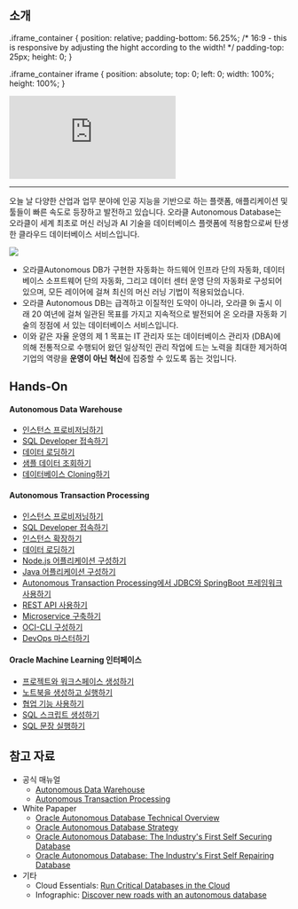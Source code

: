 ## 소개

.iframe_container {
	position: relative;
	padding-bottom: 56.25%; /* 16:9 - this is responsive by adjusting the hight according to the width! */
	padding-top: 25px;
	height: 0;
}

.iframe_container iframe {
	position: absolute;
	top: 0;
	left: 0;
	width: 100%;
	height: 100%;
}

<div class="iframe_container">
  <iframe src="https://www.youtube.com/embed/ZtK4_0ZEfTY" frameborder="0" allowfullscreen="allowfullscreen"> </iframe>
</div>

---

오늘 날 다양한 산업과 업무 분야에 인공 지능을 기반으로 하는 플랫폼, 애플리케이션 및 툴들이 빠른 속도로 등장하고 발전하고 있습니다. 오라클 Autonomous Database는 오라클이 세계 최초로 머신 러닝과 AI 기술을 데이터베이스 플랫폼에 적용함으로써 탄생한 클라우드 데이터베이스 서비스입니다. 

![](https://github.com/oracle19c-cookbook/Autonomous/blob/master/ADB.png)

- 오라클Autonomous DB가 구현한 자동화는 하드웨어 인프라 단의 자동화, 데이터베이스 소프트웨어 단의 자동화, 그리고 데이터 센터 운영 단의 자동화로 구성되어 있으며, 모든 레이어에 걸쳐 최신의 머신 러닝 기법이 적용되었습니다. 
- 오라클 Autonomous DB는 급격하고 이질적인 도약이 아니라, 오라클 9i 출시 이래 20 여년에 걸쳐 일관된 목표를 가지고 지속적으로 발전되어 온 오라클 자동화 기술의 정점에 서 있는 데이터베이스 서비스입니다.
- 이와 같은 자율 운영의 제 1 목표는 IT 관리자 또는 데이터베이스 관리자 (DBA)에 의해 전통적으로 수행되어 왔던 일상적인 관리 작업에 드는 노력을 최대한 제거하여 기업의 역량을 **운영이 아닌 혁신**에 집중할 수 있도록 돕는 것입니다.

## Hands-On

#### Autonomous Data Warehouse 

- [인스턴스 프로비저닝하기](https://docs.oracle.com/en/cloud/paas/autonomous-data-warehouse-cloud/tutorial-getting-started-autonomous-db-adw/index.html)
- [SQL Developer 접속하기](https://www.oracle.com/webfolder/technetwork/tutorials/obe/cloud/adwc/obe_connecting_sql_developer_to_autonomous_data_warehouse_and_creating_tables/connecting_sql_dev_to_adw_and_creating_tables.html)
- [데이터 로딩하기](https://www.oracle.com/webfolder/technetwork/tutorials/obe/cloud/adwc/OBE_Loading%20Your%20Data/loading_your_data.html)
- [샘플 데이터 조회하기](https://www.oracle.com/webfolder/technetwork/tutorials/obe/cloud/adwc/OBE_Running%20a%20Query%20on%20Sample%20Data/running_a_query_on_sample_data.html)
- [데이터베이스 Cloning하기](https://docs.oracle.com/en/cloud/paas/autonomous-data-warehouse-cloud/tutorial-clone-autonomous-db/)

#### Autonomous Transaction Processing 

- [인스턴스 프로비저닝하기](https://oracle.github.io/learning-library/workshops/autonomous-transaction-processing/?page=LabGuide100ProvisionAnATPDatabase.md)
- [SQL Developer 접속하기](https://oracle.github.io/learning-library/workshops/autonomous-transaction-processing/?page=LabGuide200SecureConnectivityAndDataAccess.md)
- [인스턴스 확장하기](https://oracle.github.io/learning-library/workshops/autonomous-transaction-processing/?page=LabGuide300ScaleAnATP.md)
- [데이터 로딩하기](https://oracle.github.io/learning-library/workshops/autonomous-transaction-processing/?page=LabGuide400DataLoadingIntoATP.md)
- [Node.js 어플리케이션 구성하기](https://oracle.github.io/learning-library/workshops/autonomous-transaction-processing/?page=LabGuide500Configurenode.jsAppWithATP.md)
- [Java 어플리케이션 구성하기](https://oracle.github.io/learning-library/workshops/autonomous-transaction-processing/?page=LabGuide600ConfigureJavaAppWithATP.md)
- [Autonomous Transaction Processing에서 JDBC와 SpringBoot 프레임워크 사용하기](https://www.oracle.com/webfolder/technetwork/tutorials/obe/db/java/atp_jdbc_springboot/atp_springboot.html)
- [REST API 사용하기](https://oracle.github.io/learning-library/workshops/autonomous-transaction-processing/?page=LabGuide700WorkingWithRESTAPIs.md)
- [Microservice 구축하기](https://oracle.github.io/learning-library/workshops/autonomous-transaction-processing/?page=LabGuide800BuildingMicroservicesOnATP.md)
- [OCI-CLI 구성하기](https://oracle.github.io/learning-library/workshops/autonomous-transaction-processing/?page=LabGuide900ConfigureOCI-CLI.md)
- [DevOps 마스터하기](https://oracle.github.io/learning-library/workshops/autonomous-transaction-processing/?page=LabGuide1000AppDev.md)

#### Oracle Machine Learning 인터페이스

- [프로젝트와 워크스페이스 생성하기](https://www.oracle.com/webfolder/technetwork/tutorials/obe/cloud/oml/OMLPW-create-project-workspace/html/index.html)
- [노트북을 생성하고 실행하기](https://www.oracle.com/webfolder/technetwork/tutorials/obe/cloud/oml/OMLCR-create-run-notebooks/html/index.html)
- [협업 기능 사용하기](https://www.oracle.com/webfolder/technetwork/tutorials/obe/cloud/oml/OMLNB-collaborate-use-notebooks/html/index.html)
- [SQL 스크립트 생성하기](https://www.oracle.com/webfolder/technetwork/tutorials/obe/cloud/oml/OMLCQ-create-sql-scripts/html/index.html)
- [SQL 문장 실행하기](https://www.oracle.com/webfolder/technetwork/tutorials/obe/cloud/oml/OMLRS-run-sql-statements/html/index.html)

## 참고 자료

- 공식 매뉴얼
    - [Autonomous Data Warehouse](https://docs.oracle.com/en/cloud/paas/autonomous-data-warehouse-cloud/)
    - [Autonomous Transaction Processing](https://docs.oracle.com/en/cloud/paas/atp-cloud/index.html)
- White Papaper 
    - [Oracle Autonomous Database Technical Overview](https://www.oracle.com/a/ocom/docs/database/oracle-autonomous-database-technical-overview.pdf)
    - [Oracle Autonomous Database Strategy](https://www.oracle.com/a/ocom/docs/database/oracle-autonomous-database-strategy-wp.pdf)
    - [Oracle Autonomous Database: The Industry's First Self Securing Database](https://www.oracle.com/a/ocom/docs/database/autonomous-database-self-securing-wp.pdf)
    - [Oracle Autonomous Database: The Industry's First Self Repairing  Database](http://www.oracle.com/us/products/database/autonomous-database-self-repairing-5116047.pdf)
- 기타
    - Cloud Essentials: [Run Critical Databases in the Cloud](http://www.oracle.com/us/solutions/cloud-essentials-data-mgmt-3901529.pdf)
    - Infographic: [Discover new roads with an autonomous database](https://www.oracle.com/a/ocom/docs/cloud/do-more-with-oci-adb-Infographic.pdf)
